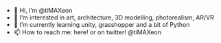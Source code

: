 - 👋 Hi, I’m @tiMAXeon
- 👀 I’m interested in art, architecture, 3D modelling, photorealism, AR/VR
- 🌱 I’m currently learning unity, grasshopper and a bit of Python
- 📫 How to reach me: here! or on twitter! @tiMAXeon

<!---
tiMAXeon/tiMAXeon is a ✨ special ✨ repository because its `README.md` (this file) appears on your GitHub profile.
You can click the Preview link to take a look at your changes.
--->
